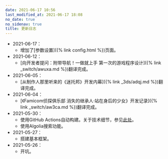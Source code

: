 ```yaml
---
date: 2021-06-17 10:56
last_modified_at: 2021-06-17 18:08
no_date: true
no_sidenav: true
title: 更新日志
---
```

- 2021-06-17：
  - 增加了[参数设置]({% link config.html %})页面。
- 2021-06-12：
  - [向开发者提问：附带导航！一做就上手 第一次的游戏程序设计]({% link _switch/awuxa.md %})翻译完成。
- 2021-06-05：
  - [从制作人那里听来的《迷托邦》开发内幕]({% link _3ds/adqj.md %})翻译完成。
- 2021-06-04：
  - [《Famicom侦探俱乐部 消失的继承人·站在身后的少女》开发记录]({% link _switch/aw3ca.md %})翻译完成。
- 2021-05-30：
  - 使用GitHub Actions自动构建。关于技术细节，参见[此处](https://xzonn.top/posts/Static-Website-Auto-building-by-GitHub.html)。
  - 使用Algolia搜索功能。
- 2021-05-27：
  - 搭建基本框架。
- 2021-05-26：
  - 开坑。